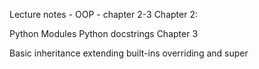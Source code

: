 Lecture notes - OOP - chapter 2-3
Chapter 2:

Python Modules
Python docstrings
Chapter 3

Basic inheritance
extending built-ins
overriding and super

